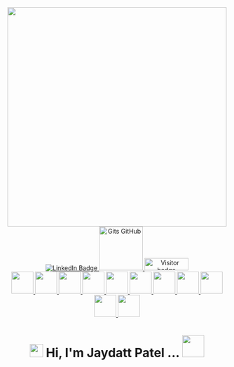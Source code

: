 <div id="header" align="center">
          <img  src="https://github-readme-stats.vercel.app/api/top-langs/?username=jaydattpatel&langs_count=20&hide=Jupyter%20Notebook&exclude_repo=Python-3-Programming-Coursera-University-of-Michigan,Python-Project-pillow-tesseract-and-opencv-coursera&layout=compact&theme=monokai&count_private=true" width="500">
</div>

<div id="badges" align="center">
  <a href="https://www.linkedin.com/in/jaydattpatel/">
    <img src="https://img.shields.io/badge/LinkedIn-blue?style=for-the-badge&logo=linkedin&logoColor=white" alt="LinkedIn Badge"/>
  </a>
  <a href="https://gist.github.com/jaydattpatel">
    <img src="https://github.com/jaydattpatel/jaydattpatel/assets/124486498/33b65b12-f794-4eb1-a939-a5d8f02f91d7/gist.png" width="100" alt="Gits GitHub"/>
  </a>
  <img src="https://api.visitorbadge.io/api/visitors?path=jaydattpatel%2Fjaydattpatel&label=Visitors&countColor=%2337d67a" alt="Visitor badge" width="100" height="28"/>
</div>

  <div id="repoLinks" align="center">
    <a href='https://github.com/jaydattpatel/HTML-CSS-JavaScript-with-Bootstrap'>
      <img src="https://github.com/jaydattpatel/jaydattpatel/assets/124486498/de34147e-f591-44be-bea2-de2a2783c0ee" width="50">
      <img src="https://github.com/jaydattpatel/jaydattpatel/assets/124486498/d2b5bb9a-c6fe-4641-b2c7-d8e666ea9d31" width="50">
    </a> 
    <a href='https://github.com/jaydattpatel/JavaScript'>
      <img src="https://github.com/jaydattpatel/jaydattpatel/assets/124486498/a960c773-a4ec-4034-8296-c239713d2add" width="50">
    </a>  
    <a href='https://github.com/jaydattpatel/Git-Commands'>
      <img src="https://github.com/jaydattpatel/jaydattpatel/assets/124486498/a6740bbc-e7d0-4b50-a434-53e790fad198" width="50">
    </a> 
    <a href='https://github.com/jaydattpatel/Python-Programming'>
      <img src="https://github.com/jaydattpatel/jaydattpatel/assets/124486498/f2fc6aef-394d-4b96-ab24-94b595b3c37c" width="50" >
    </a> 
    <a href="https://github.com/jaydattpatel/Java-Programs">
      <img src="https://github.com/jaydattpatel/jaydattpatel/assets/124486498/1739c711-386e-45fb-990a-1cd1684cf8c3" width="50">
    </a> 
    <a href='https://github.com/jaydattpatel/PL-SQL-DBMS'>
      <img src="https://github.com/jaydattpatel/jaydattpatel/assets/124486498/7e4dc330-e729-4117-88ed-6df0016d2691" width="50">
    </a> 
    <a href="https://github.com/jaydattpatel/Linux-commands-and-Shell-Scripts">
      <img src="https://github.com/jaydattpatel/jaydattpatel/assets/124486498/05f11946-fc0b-4d45-a772-5133076c9af9" width="50">
    </a>  
    <a href="https://github.com/jaydattpatel/CPP-Programs-with-DSA">
      <img src="https://github.com/jaydattpatel/jaydattpatel/assets/124486498/56ea290f-362e-4061-b920-e0445481072e" width="50">
    </a> 
    <a href="https://github.com/jaydattpatel/C-Programs">
      <img src="https://github.com/jaydattpatel/jaydattpatel/assets/124486498/eed31d27-148a-4f37-aacb-e0d41f74c433" width="50">
    </a>
    <a href="https://github.com/jaydattpatel/Visual-Basic-.Net">
      <img src="https://github.com/jaydattpatel/jaydattpatel/assets/124486498/04dcfbdb-c7e2-4966-b061-e8ef46ebf793" width="50">
    </a>
  </div>

<h1 align="center">
  <img src="https://media.giphy.com/media/hvRJCLFzcasrR4ia7z/giphy.gif" width="30px"/>
  Hi, I'm Jaydatt Patel ...
  <img src="https://github.com/jaydattpatel/jaydattpatel/assets/124486498/f638a46c-4b87-4316-88fc-b573dfe1f926" width="50px"/>
</h1>



<!--
**jaydattpatel/jaydattpatel** is a ✨ _special_ ✨ repository because its `README.md` (this file) appears on your GitHub profile.

Here are some ideas to get you started:

- 🔭 I’m currently working on ...
- 🌱 I’m currently learning ...
- 👯 I’m looking to collaborate on ...
- 🤔 I’m looking for help with ...
- 💬 Ask me about ...
- 📫 How to reach me: ...
- 😄 Pronouns: ...
- ⚡ Fun fact: ...
-->
